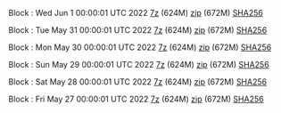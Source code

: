 Block : Wed Jun  1 00:00:01 UTC 2022 [7z](https://transfer.sh/Wcaubu/bootstrap.dat.20220601.7z) (624M) [zip](https://transfer.sh/cNkRY5/bootstrap.dat.20220601.zip) (672M) [SHA256](https://transfer.sh/ek6VEY/sha256.txt)

Block : Tue May 31 00:00:01 UTC 2022 [7z](https://transfer.sh/X9nYQo/bootstrap.dat.20220531.7z) (624M) [zip](https://transfer.sh/HkkJNw/bootstrap.dat.20220531.zip) (672M) [SHA256](https://transfer.sh/I3ngni/sha256.txt)

Block : Mon May 30 00:00:01 UTC 2022 [7z](https://transfer.sh/om7q2w/bootstrap.dat.20220530.7z) (624M) [zip](https://transfer.sh/p6RW9W/bootstrap.dat.20220530.zip) (672M) [SHA256](https://transfer.sh/GmW4pb/sha256.txt)

Block : Sun May 29 00:00:01 UTC 2022 [7z](https://transfer.sh/sGkJhQ/bootstrap.dat.20220529.7z) (624M) [zip](https://transfer.sh/IbX8YH/bootstrap.dat.20220529.zip) (672M) [SHA256](https://transfer.sh/2Afcwp/sha256.txt)

Block : Sat May 28 00:00:01 UTC 2022 [7z](https://transfer.sh/FqbE3X/bootstrap.dat.20220528.7z) (624M) [zip](https://transfer.sh/YtdRqj/bootstrap.dat.20220528.zip) (672M) [SHA256](https://transfer.sh/efAgOA/sha256.txt)

Block : Fri May 27 00:00:01 UTC 2022 [7z](https://transfer.sh/XyboYT/bootstrap.dat.20220527.7z) (624M) [zip](https://transfer.sh/GQXnCB/bootstrap.dat.20220527.zip) (672M) [SHA256](https://transfer.sh/PFG514/sha256.txt)

